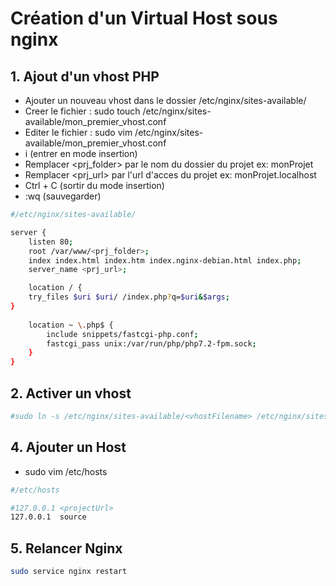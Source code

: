 # Création d'un Virtual Host sous nginx

## 1. Ajout d'un vhost PHP

- Ajouter un nouveau vhost dans le dossier /etc/nginx/sites-available/
- Creer le fichier : sudo touch /etc/nginx/sites-available/mon_premier_vhost.conf
- Editer le fichier : sudo vim /etc/nginx/sites-available/mon_premier_vhost.conf
- i (entrer en mode insertion)
- Remplacer <prj_folder> par le nom du dossier du projet ex: monProjet
- Remplacer <prj_url> par l'url d'acces du projet ex: monProjet.localhost
- Ctrl + C (sortir du mode insertion)
- :wq (sauvegarder)

```sh
#/etc/nginx/sites-available/

server {         
	listen 80;          
	root /var/www/<prj_folder>;
	index index.html index.htm index.nginx-debian.html index.php;
	server_name <prj_url>;

	location / {
    try_files $uri $uri/ /index.php?q=$uri&$args;
}
	
	location ~ \.php$ {
		include snippets/fastcgi-php.conf;
		fastcgi_pass unix:/var/run/php/php7.2-fpm.sock;
	}
}
```

## 2. Activer un vhost

```sh
#sudo ln -s /etc/nginx/sites-available/<vhostFilename> /etc/nginx/sites-enabled/<vhostFilename>
```

## 4. Ajouter un Host

 - sudo vim /etc/hosts
```sh
#/etc/hosts

#127.0.0.1 <projectUrl>
127.0.0.1  source
```

## 5. Relancer Nginx

```sh
sudo service nginx restart
```

